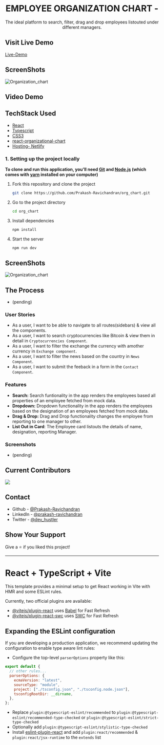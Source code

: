 <h1 align="center">
 EMPLOYEE ORGANIZATION CHART - 
</h1>

<p align="center">
  The ideal platform to search, filter, drag and drop employees listouted under different managers. 
</p>

## Visit Live Demo

[Live-Demo](https://org-employee.netlify.app/)

## ScreenShots

![Organization_chart](https://github.com/Prakash-Ravichandran/org_chart/assets/74542543/3d657dc6-cd0c-4b92-9671-3ccddf867c5b)

## Video Demo

## TechStack Used

- [React](https://react.dev/)
- [Typescript](https://www.typescriptlang.org/)
- [CSS3](https://www.w3.org/TR/2001/WD-css3-roadmap-20010523/)
- [react-organizational-chart](https://www.npmjs.com/package/react-organizational-chart)
- [Hosting- Netlify](https://www.netlify.com/)

### 1. Setting up the project locally

**To clone and run this application, you'll need [Git](https://git-scm.com) and [Node.js](https://nodejs.org/en/download/) (which comes with [yarn](https://yarnpkg.com) installed on your computer)**

1. Fork this repository and clone the project

   ```bash
   git clone https://github.com/Prakash-Ravichandran/org_chart.git
   ```

2. Go to the project directory

   ```bash
   cd org_chart
   ```

3. Install dependencies

   ```bash
   npm install
   ```

4. Start the server

   ```bash
   npm run dev
   ```

## ScreenShots

![Organization_chart](https://github.com/Prakash-Ravichandran/org_chart/assets/74542543/3d657dc6-cd0c-4b92-9671-3ccddf867c5b)

## The Process

- (pending)

### User Stories

- As a user, I want to be able to navigate to all routes(sidebars) & view all the components.
- As a user, I want to search cryptocurrencies like Bitcoin & view them in detail in `Cryptocurrencies Component`.
- As a user, I want to filter the exchange the currency with amother currency in `Exchange component`.
- As a user, I want to filter the news based on the country in `News Component`.
- As a user, I want to submit the feeback in a form in the `Contact Component`.

### Features

- **Search:** Search funtionality in the app renders the employees based all properties of an employee fetched from mock data.
- **Dropdown:** Dropdown functionality in the app renders the employees based on the designation of an employees fetched from mock data.
- **Drag & Drop:** Drag and Drop functionality changes the employee from reporting to one manager to other.
- **List Out in Card**: The Employee card listouts the details of name, designation, reporting Manager.

### Screenshots

- (pending)

## Current Contributors

<a href="https://github.com/Prakash-Ravichandran/react_cryptocurrency_app/graphs/contributors">
  <img src="https://contrib.rocks/image?repo=Prakash-Ravichandran/react_cryptocurrency_app" />
</a>

## Contact

- Github - [@Prakash-Ravichandran](https://github.com/Prakash-Ravichandran)
- LinkedIn - [@prakash-ravichandran](https://www.linkedin.com/in/prakash-ravichandran/)
- Twitter - [@dev_hustler](https://twitter.com/dev_hustler)

## Show Your Support

Give a ⭐️ if you liked this project!

---

# React + TypeScript + Vite

This template provides a minimal setup to get React working in Vite with HMR and some ESLint rules.

Currently, two official plugins are available:

- [@vitejs/plugin-react](https://github.com/vitejs/vite-plugin-react/blob/main/packages/plugin-react/README.md) uses [Babel](https://babeljs.io/) for Fast Refresh
- [@vitejs/plugin-react-swc](https://github.com/vitejs/vite-plugin-react-swc) uses [SWC](https://swc.rs/) for Fast Refresh

## Expanding the ESLint configuration

If you are developing a production application, we recommend updating the configuration to enable type aware lint rules:

- Configure the top-level `parserOptions` property like this:

```js
export default {
  // other rules...
  parserOptions: {
    ecmaVersion: "latest",
    sourceType: "module",
    project: ["./tsconfig.json", "./tsconfig.node.json"],
    tsconfigRootDir: __dirname,
  },
};
```

- Replace `plugin:@typescript-eslint/recommended` to `plugin:@typescript-eslint/recommended-type-checked` or `plugin:@typescript-eslint/strict-type-checked`
- Optionally add `plugin:@typescript-eslint/stylistic-type-checked`
- Install [eslint-plugin-react](https://github.com/jsx-eslint/eslint-plugin-react) and add `plugin:react/recommended` & `plugin:react/jsx-runtime` to the `extends` list

